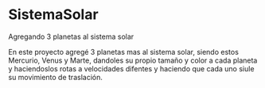 # SistemaSolar

Agregando 3 planetas al sistema solar

En este proyecto agregé  3 planetas mas al sistema solar, siendo estos Mercurio, Venus y Marte, dandoles su propio tamaño y color a cada planeta
y haciendoslos rotas a velocidades difentes y haciendo que cada uno siule su movimiento de traslación.
